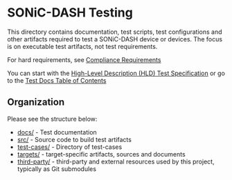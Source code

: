 # SONiC-DASH Testing
This directory contains documentation, test scripts, test configurations and other artifacts required to test a SONiC-DASH device or devices. The focus is on executable test artifacts, not test requirements.

For hard requirements, see [Compliance Requirements](../Documentation/dash-compliance-requirements.md)

You can start with the [High-Level Description (HLD) Test Specification](docs/sonic-dash-test-HLD.md) or go to the [Test Docs Table of Contents](docs/README.md)
## Organization
Please see the structure below:
* [docs/](docs/README.md) - Test documentation
* [src/](src) - Source code to build test artifacts
* [test-cases/](test_cases_) - Directory of test-cases
* [targets/](targets) - target-specific artifacts, sources and documents
* [third-party/](third-party) - third-party and external resources used by this project, typically as Git submodules